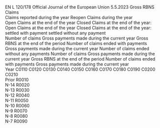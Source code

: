 EN  L 120/178 Official Journal of the European Union 5.5.2023
 Gross RBNS Claims  
Claims reported during the year  Reopen Claims during the year  
Open Claims at the end of the year  Closed Claims at the end of the year:  
Open Claims at the end of the year  Closed Claims at the end of the 
year:  
settled with payment  settled 
without any 
payment  
Number of 
claims  Gross 
payments 
made during 
the current 
year  Gross RBNS 
at the end of 
the period  Number of 
claims ended 
with 
payments  Gross 
payments 
made during 
the current 
year  Number of 
claims ended 
without any 
payments  Number of 
claims  Gross 
payments 
made during 
the current 
year  Gross RBNS 
at the end of 
the period  Number of 
claims ended 
with payments  Gross 
payments 
made during 
the current 
year  
Year  C0110  C0120  C0130  C0140  C0150  C0160  C0170  C0180  C0190  C0200  C0210  
Prior  R0010  
N-14  R0020  
N-13  R0030  
N-12  R0040  
N-11  R0050  
N-10  R0060  
N-9  R0070  
N-8  R0080  
N-7  R0090
